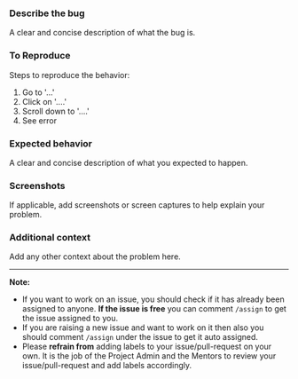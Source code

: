 ### **Describe the bug**
A clear and concise description of what the bug is.

### **To Reproduce**
Steps to reproduce the behavior:
1. Go to '...'
2. Click on '....'
3. Scroll down to '....'
4. See error

### **Expected behavior**
A clear and concise description of what you expected to happen.

### **Screenshots**
If applicable, add screenshots or screen captures to help explain your problem.

### **Additional context**
Add any other context about the problem here.

<hr/>

<!--- Do not remove or change this in the issue description. Only update the details above this. --->
**Note:**
* If you want to work on an issue, you should check if it has already been assigned to anyone. **If the issue is free** you can comment `/assign` to get the issue assigned to you.
* If you are raising a new issue and want to work on it then also you should comment `/assign` under the issue to get it auto assigned.
* Please **refrain from** adding labels to your issue/pull-request on your own. It is the job of the Project Admin and the Mentors to review your issue/pull-request and add labels accordingly.